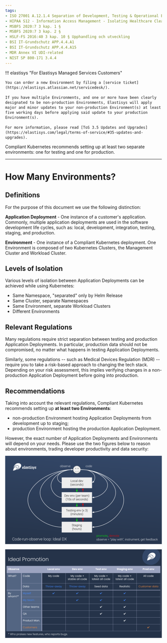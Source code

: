 ```yaml
---
tags:
- ISO 27001 A.12.1.4 Separation of Development, Testing & Operational Environments
- HIPAA S12 - Information Access Management - Isolating Healthcare Clearinghouse Functions - § 164.308(a)(4)(ii)(A)
- MSBFS 2020:7 3 kap. 1 §
- MSBFS 2020:7 3 kap. 2 §
- HSLF-FS 2016:40 3 kap. 10 § Upphandling och utveckling
- BSI IT-Grundschutz APP.4.4.A1
- BSI IT-Grundschutz APP.4.4.A15
- MDR Annex VI UDI-related
- NIST SP 800-171 3.4.4
---
```

!!! elastisys "For Elastisys Managed Services Customers"

    You can order a new Environment by filing a [service ticket](https://elastisys.atlassian.net/servicedesk/).

    If you have multiple Environments, and one or more have been clearly designated to be non-production Environments, Elastisys will apply major and minor updates to your non-production Environment(s) at least five working days before applying said update to your production Environment(s).

    For more information, please read [ToS 3.5 Updates and Upgrades](https://elastisys.com/legal/terms-of-service/#35-updates-and-upgrades).

Compliant Kubernetes recommends setting up at least two separate environments: one for testing and one for production.

---

# How Many Environments?

## Definitions

For the purpose of this document we use the following distinction:

**Application Deployment** - One instance of a customer's application. Commonly, multiple application deployments are used in the software development life cycles, such as: local, development, integration, testing, staging, and production.

**Environment** - One instance of a Compliant Kubernetes deployment. One Environment is composed of two Kubernetes Clusters, the Management Cluster and Workload Cluster.

## Levels of Isolation

Various levels of isolation between Application Deployments can be achieved while using Kubernetes:

- Same Namespace, "separated" only by Helm Release
- Same Cluster, separate Namespaces
- Same Environment, separate Workload Clusters
- Different Environments

## Relevant Regulations

Many regulations require strict separation between testing and production Application Deployments.
In particular, production data should not be compromised, no matter what happens in testing Application Deployments.

Similarly, some regulations -- such as Medical Devices Regulation (MDR) -- require you to take a risk-based approach to changing the tech stack. Depending on your risk assessment, this implies verifying changes in a non-production Application Deployment before going into production.

## Recommendations

Taking into account the relevant regulations, Compliant Kubernetes recommends setting up **at least two Environments**:

- non-production Environment hosting Application Deployments from development up to staging;
- production Environment hosting the production Application Deployment.

However, the exact number of Application Deployments and Environments will depend on your needs.
Please use the two figures below to reason about environments, trading developer productivity and data security:

![Ideal Developer Experience](img/environments/ideal-dx.svg)

![Ideal Promotion](img/environments/ideal-promotion.svg)
